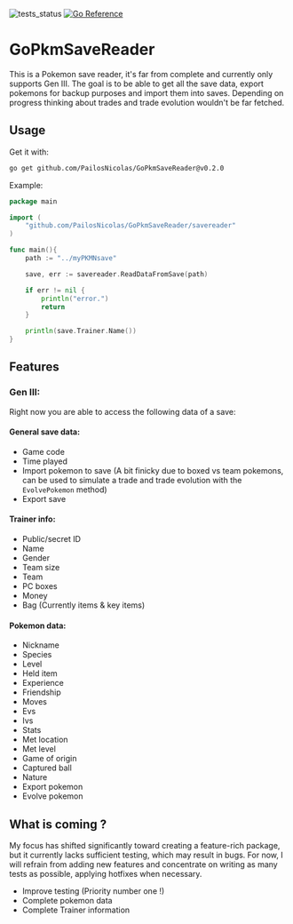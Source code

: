 ![tests_status](https://github.com/PailosNicolas/GoPkmSaveReader/actions/workflows/tests.yml/badge.svg)
[![Go Reference](https://pkg.go.dev/badge/github.com/PailosNicolas/GoPkmSaveReader.svg)](https://pkg.go.dev/github.com/PailosNicolas/GoPkmSaveReader)
# GoPkmSaveReader
This is a Pokemon save reader, it's far from complete and currently only supports Gen III. The goal is to be able to get
all the save data, export pokemons for backup purposes and import them into saves. Depending on progress thinking
about trades and trade evolution wouldn't be far fetched.

## Usage
Get it with:
```bash
go get github.com/PailosNicolas/GoPkmSaveReader@v0.2.0
```

Example:
```go
package main

import (
	"github.com/PailosNicolas/GoPkmSaveReader/savereader"
)

func main(){
	path := "../myPKMNsave"

	save, err := savereader.ReadDataFromSave(path)

	if err != nil {
		println("error.")
		return 
	}

	println(save.Trainer.Name())
}
```

## Features
### Gen III:
Right now you are able to access the following data of a save:
#### General save data:
- Game code
- Time played
- Import pokemon to save (A bit finicky due to boxed vs team pokemons, can be used to simulate a trade and trade evolution with the `EvolvePokemon` method)
- Export save
#### Trainer info:
- Public/secret ID
- Name
- Gender
- Team size
- Team
- PC boxes
- Money
- Bag (Currently items & key items)
#### Pokemon data:
- Nickname
- Species
- Level
- Held item
- Experience
- Friendship
- Moves
- Evs
- Ivs
- Stats
- Met location
- Met level
- Game of origin
- Captured ball
- Nature
- Export pokemon
- Evolve pokemon

## What is coming ?
My focus has shifted significantly toward creating a feature-rich package, but it currently lacks sufficient testing, which may result in bugs. For now, I will refrain from adding new features and concentrate on writing as many tests as possible, applying hotfixes when necessary.

- Improve testing (Priority number one !)
- Complete pokemon data
- Complete Trainer information
